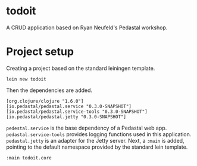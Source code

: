 # todoit

A CRUD application based on Ryan Neufeld's Pedastal workshop.

# Project setup

Creating a project based on the standard leiningen template.


    lein new todoit


Then the dependencies are added.


    [org.clojure/clojure "1.6.0"]
    [io.pedastal/pedastal.service "0.3.0-SNAPSHOT"]
    [io.pedastal/pedastal.service-tools "0.3.0-SNAPSHOT"]
    [io.pedastal/pedastal.jetty "0.3.0-SNAPSHOT"]


```pedestal.service``` is the base dependency of a Pedastal web app. ```pedastal.service-tools``` provides logging functions used
in this application. ```pedastal.jetty``` is an adapter for the Jetty server.
Next, a ```:main``` is added, pointing to the default namespace provided by the standard lein template.


    :main todoit.core



